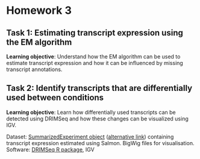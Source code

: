 # Homework 3

## Task 1: Estimating transcript expression using the EM algorithm
**Learning objective**: Understand how the EM algorithm can be used to estimate transcript expression and how it can be influenced by missing transcript annotations.

## Task 2: Identify transcripts that are differentially used between conditions
**Learning objective**: Learn how differentially used transcripts can be detected using DRIMSeq and how these changes can be visualized using IGV.

Dataset: [SummarizedExperiment object](https://www.dropbox.com/s/hwl30are5g6k3ka/salmon_SummarizedExperiment_subset.rds?dl=0) ([alternative link](https://1drv.ms/f/s!AmCRrTXF10_MgWr91VIHfVT9booG)) containing transcript expression estimated using Salmon. BigWig files for visualisation.
Software: [DRIMSeq R package](http://bioconductor.org/packages/release/bioc/html/DRIMSeq.html), IGV


<!--stackedit_data:
eyJoaXN0b3J5IjpbNjE3NTMzNTI4XX0=
-->